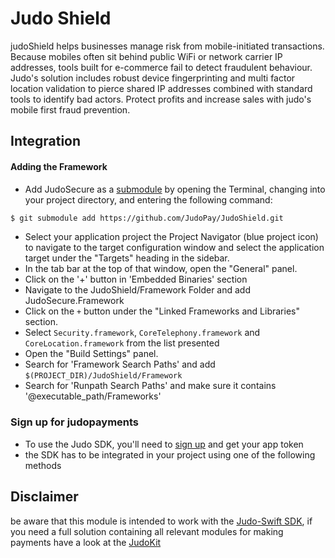 # Judo Shield #

judoShield helps businesses manage risk from mobile-initiated transactions. Because mobiles often sit behind public WiFi or network carrier IP addresses, tools built for e-commerce
fail to detect fraudulent behaviour. Judo's solution includes robust device fingerprinting and multi factor location validation to pierce shared IP addresses combined with standard
tools to identify bad actors. Protect profits and increase sales with judo's mobile first fraud prevention.

## Integration

#### Adding the Framework

- Add JudoSecure as a [submodule](http://git-scm.com/docs/git-submodule) by opening the Terminal, changing into your project directory, and entering the following command:

```bash
$ git submodule add https://github.com/JudoPay/JudoShield.git
```

- Select your application project the Project Navigator (blue project icon) to navigate to the target configuration window and select the application target under the "Targets" heading in the sidebar.
- In the tab bar at the top of that window, open the "General" panel.
- Click on the '+' button in 'Embedded Binaries' section
- Navigate to the JudoShield/Framework Folder and add JudoSecure.Framework 
- Click on the `+` button under the "Linked Frameworks and Libraries" section.
- Select `Security.framework`, `CoreTelephony.framework` and `CoreLocation.framework` from the list presented
- Open the "Build Settings" panel.
- Search for 'Framework Search Paths' and add `$(PROJECT_DIR)/JudoShield/Framework`
- Search for 'Runpath Search Paths' and make sure it contains '@executable_path/Frameworks'

### Sign up for judopayments

- To use the Judo SDK, you'll need to [sign up](https://www.judopay.com/signup) and get your app token 
- the SDK has to be integrated in your project using one of the following methods

## Disclaimer

be aware that this module is intended to work with the [Judo-Swift SDK](https://github.com/JudoPay/Judo-Swift), if you need a full solution containing all relevant modules for making payments have a look at the [JudoKit](https://github.com/JudoPay/JudoKit)
